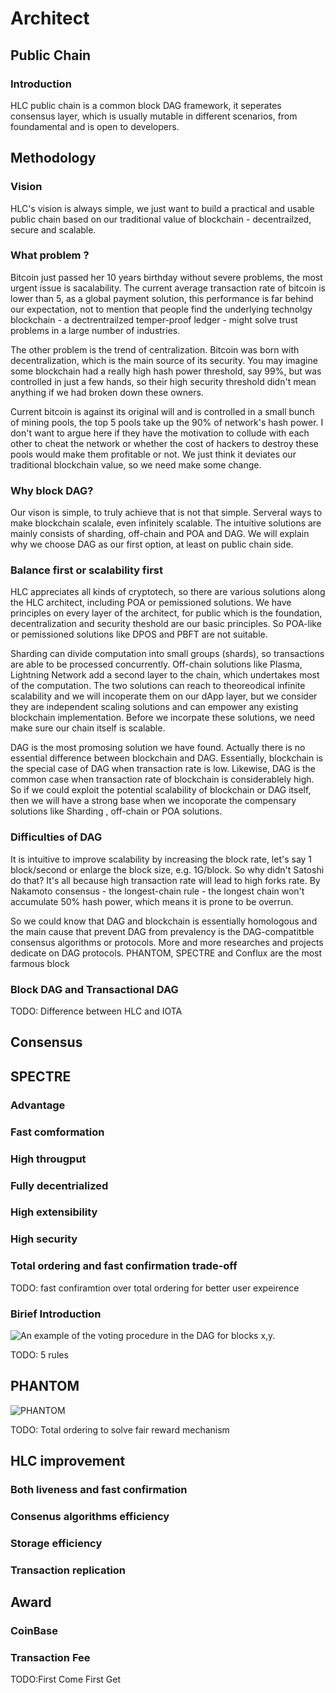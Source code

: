 # Architect  
## Public Chain
### Introduction
HLC public chain is a common block DAG framework, it seperates consensus layer, which is usually mutable in different scenarios,  from foundamental and is open to developers. 
## Methodology
### Vision
HLC's vision is always simple, we just want to build a practical and usable public chain based on our traditional value of blockchain - decentrailzed, secure and scalable. 
### What problem ?
Bitcoin just passed her 10 years birthday without severe problems, the most urgent issue is sacalability. The current average transaction rate of bitcoin is lower than 5, as a global payment solution, this performance is far behind our expectation, not to mention that people find the underlying technolgy blockchain - a  dectrentrailzed temper-proof ledger - might solve trust problems in a large number of industries. 

The other problem is the trend of centralization. Bitcoin was born with decentralization, which is the main source of its security. You may imagine some blockchain had a really high hash power threshold, say 99%, but was controlled in just a few hands, so their high security threshold didn't mean anything if we had broken down these owners. 

Current bitcoin is against its original will and is controlled in a small bunch of mining pools, the top 5 pools take up the 90% of network's hash power. I don't want to argue here if they have the motivation to collude with each other to cheat the network or whether the cost of hackers to destroy these pools would make them profitable or not. We just think it deviates our traditional blockchain value, so we need make some change.

### Why block DAG?
Our vison is simple, to truly achieve that is not that simple. Serveral ways to make blockchain scalale, even infinitely scalable. The intuitive solutions are mainly consists of sharding, off-chain and POA and DAG. We will explain why we choose DAG as our first option, at least on public chain side.

### Balance first or scalability first
HLC  appreciates all kinds of cryptotech,  so there are various solutions along the HLC architect, including POA or pemissioned solutions. We have principles on every layer of the architect, for public which is the foundation,  decentralization and security theshold are our basic principles. So POA-like or pemissioned solutions like DPOS and PBFT are not suitable. 

Sharding can divide computation into small groups (shards), so transactions are able to be processed concurrently. Off-chain solutions like Plasma, Lightning Network add a second layer to the chain, which undertakes most of the computation. The two solutions can reach to theoreodical infinite scalability and we will incoperate them on our dApp layer, but we consider they are independent scaling solutions and can empower any existing blockchain implementation. Before we incorpate these solutions, we need make sure our chain itself is scalable. 

DAG is the most promosing solution we have found. Actually there is no essential difference between blockchain and DAG. Essentially, blockchain is the special case of DAG when transaction rate is low. Likewise, DAG is the common case when transaction rate of blockchain is considerablely high. So if we could exploit the potential scalability of blockchain or DAG itself, then we will have a strong base when we incoporate the compensary solutions like Sharding , off-chain or POA solutions.

### Difficulties of DAG
It is intuitive to improve scalability by increasing the block rate, let's say 1 block/second or enlarge the block size, e.g. 1G/block. So why didn't Satoshi do that? It's all because high transaction rate will lead to high forks rate. By Nakamoto consensus - the longest-chain rule - the longest chain won't accumulate 50% hash power, which means it is prone to be overrun.

So we could know that DAG and blockchain is essentially homologous and the main cause that prevent DAG from prevalency is the DAG-compatitble consensus algorithms or  protocols. More and more researches and projects dedicate on DAG protocols. PHANTOM, SPECTRE and Conflux are the most farmous block

### Block DAG and Transactional DAG
TODO: Difference between HLC and IOTA 

## Consensus
## SPECTRE
### Advantage
### Fast comformation
### High througput
### Fully decentrialized
### High extensibility
### High security

### Total ordering and fast confirmation trade-off
TODO: fast confiramtion over total ordering for better user expeirence
### Birief Introduction
![An example of the voting procedure in the DAG for blocks x,y.](https://cdn-images-1.medium.com/max/1600/1*q82YuxF11M7LnxWWEkQzUw.png)

TODO: 5 rules

## PHANTOM
![PHANTOM](https://cdn-images-1.medium.com/max/1200/1*bjxmg-HgBF7I_0YmkEpoHg.png)

TODO: Total ordering to solve fair reward mechanism

## HLC improvement
### Both liveness and fast confirmation
### Consenus algorithms efficiency
### Storage efficiency
### Transaction replication

## Award
### CoinBase
### Transaction Fee
TODO:First Come First Get
 
